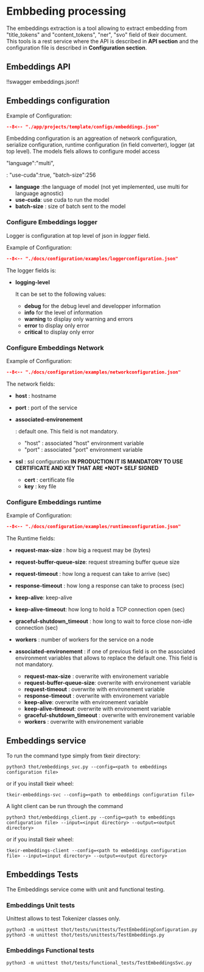 # Embbeding processing

The embeddings extraction is a tool allowing to extract embedding from "title_tokens" and "content_tokens", "ner", "svo" field of tkeir document.
This tools is a rest service where the API is described in **API section** and the configuration file is described in **Configuration section**.

## Embeddings API


!!swagger embeddings.json!!

## Embeddings configuration

Example of Configuration:


```json title="relation.json"
--8<-- "./app/projects/template/configs/embeddings.json"
```

Embedding configuration is an aggreation of network configuration, serialize configuration, runtime configuration (in field converter), logger (at top level).
The models fiels allows to configure model access

"language":"multi",

: "use-cuda":true,
  "batch-size":256

- **language** :the language of model (not yet implemented, use multi for language agnostic)
- **use-cuda**: use cuda to run the model
- **batch-size** : size of batch sent to the model

### Configure Embeddings logger

Logger is configuration at top level of json in *logger* field.

Example of Configuration:

```json title="logger configuration"
--8<-- "./docs/configuration/examples/loggerconfiguration.json"
```

The logger fields is:

- **logging-level**

  It can be set to the following values:

  - **debug** for the debug level and developper information
  - **info** for the level of information
  - **warning** to display only warning and errors
  - **error** to display only error
  - **critical** to display only error

### Configure Embeddings Network

Example of Configuration:

```json title="network configuration"
--8<-- "./docs/configuration/examples/networkconfiguration.json"
```

The network fields:

- **host** : hostname

- **port** : port of the service

- **associated-environement**

  : default one. This field is not mandatory.

  - "host" : associated "host" environment variable
  - "port" : associated "port" environment variable

- **ssl** : ssl configuration **IN PRODUCTION IT IS MANDATORY TO USE CERTIFICATE AND KEY THAT ARE \*NOT\* SELF SIGNED**

  - **cert** : certificate file
  - **key** : key file


### Configure Embeddings runtime

Example of Configuration:

```json title="network configuration"
--8<-- "./docs/configuration/examples/runtimeconfiguration.json"
```

The Runtime fields:

- **request-max-size** : how big a request may be (bytes)

- **request-buffer-queue-size**: request streaming buffer queue size

- **request-timeout** : how long a request can take to arrive (sec)

- **response-timeout** : how long a response can take to process (sec)

- **keep-alive**: keep-alive

- **keep-alive-timeout**: how long to hold a TCP connection open (sec)

- **graceful-shutdown_timeout** : how long to wait to force close non-idle connection (sec)

- **workers** : number of workers for the service on a node

- **associated-environement** : if one of previous field is on the associated environment variables that allows to replace the  default one. This field is not mandatory.

  - **request-max-size** : overwrite with environement variable
  - **request-buffer-queue-size**: overwrite with environement variable
  - **request-timeout** : overwrite with environement variable
  - **response-timeout** : overwrite with environement variable
  - **keep-alive**: overwrite with environement variable
  - **keep-alive-timeout**: overwrite with environement variable
  - **graceful-shutdown_timeout** : overwrite with environement variable
  - **workers** : overwrite with environement variable

## Embeddings service

To run the command type simply from tkeir directory:

```shell
python3 thot/embeddings_svc.py --config=<path to embeddings configuration file>
```

or if you install tkeir wheel:

```shell
tkeir-embeddings-svc --config=<path to embeddings configuration file>
```


A light client can be run through the command

```shell
python3 thot/embeddings_client.py --config=<path to embeddings configuration file> --input=<input directory> --output=<output directory>
```

or if you install tkeir wheel:

```shell
tkeir-embeddings-client --config=<path to embeddings configuration file> --input=<input directory> --output=<output directory>
```

## Embeddings Tests

The Embeddings service come with unit and functional testing.

### Embeddings Unit tests

Unittest allows to test Tokenizer classes only.

```shell
python3 -m unittest thot/tests/unittests/TestEmbeddingConfiguration.py
python3 -m unittest thot/tests/unittests/TestEmbeddings.py
```

### Embeddings Functional tests

```shell
python3 -m unittest thot/tests/functional_tests/TestEmbeddingsSvc.py
```

